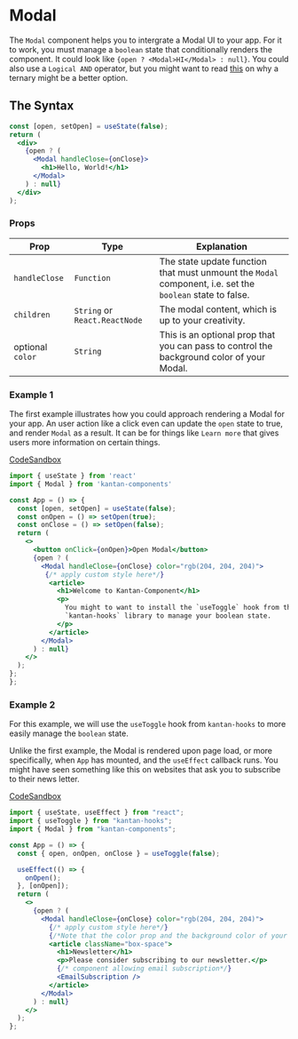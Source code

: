 # Modal

The `Modal` component helps you to intergrate a Modal UI to your app. For it to work, you must manage a `boolean` state that conditionally renders the component. It could look like `{open ? <Modal>HI</Modal> : null}`. You could also use a `Logical AND` operator, but you might want to read [this](https://kentcdodds.com/blog/use-ternaries-rather-than-and-and-in-jsx) on why a ternary might be a better option.

## The Syntax

```jsx
const [open, setOpen] = useState(false);
return (
  <div>
    {open ? (
      <Modal handleClose={onClose}>
        <h1>Hello, World!</h1>
      </Modal>
    ) : null}
  </div>
);
```

### Props

| Prop             | Type                          | Explanation                                                                                               |
| ---------------- | ----------------------------- | --------------------------------------------------------------------------------------------------------- |
| `handleClose`    | `Function`                    | The state update function that must unmount the `Modal` component, i.e. set the `boolean` state to false. |
| `children`       | `String` or `React.ReactNode` | The modal content, which is up to your creativity.                                                        |
| optional `color` | `String`                      | This is an optional prop that you can pass to control the background color of your Modal.                 |

### Example 1

The first example illustrates how you could approach rendering a Modal for your app. An user action like a click even can update the `open` state to true, and render `Modal` as a result. It can be for things like `Learn more` that gives users more information on certain things.

[CodeSandbox](https://f0524.csb.app/modal)

```jsx title/App.js
import { useState } from 'react'
import { Modal } from 'kantan-components'

const App = () => {
  const [open, setOpen] = useState(false);
  const onOpen = () => setOpen(true);
  const onClose = () => setOpen(false);
  return (
    <>
      <button onClick={onOpen}>Open Modal</button>
      {open ? (
        <Modal handleClose={onClose} color="rgb(204, 204, 204)">
         {/* apply custom style here*/}
          <article>
            <h1>Welcome to Kantan-Component</h1>
            <p>
              You might to want to install the `useToggle` hook from the
              `kantan-hooks` library to manage your boolean state.
            </p>
          </article>
        </Modal>
      ) : null}
    </>
  );
};
};
```

### Example 2

For this example, we will use the `useToggle` hook from `kantan-hooks` to more easily manage the `boolean` state.

Unlike the first example, the Modal is rendered upon page load, or more specifically, when `App` has mounted, and the `useEffect` callback runs. You might have seen something like this on websites that ask you to subscribe to their news letter.

[CodeSandbox](https://f0524.csb.app/modal)

```jsx
import { useState, useEffect } from "react";
import { useToggle } from "kantan-hooks";
import { Modal } from "kantan-components";

const App = () => {
  const { open, onOpen, onClose } = useToggle(false);

  useEffect(() => {
    onOpen();
  }, [onOpen]);
  return (
    <>
      {open ? (
        <Modal handleClose={onClose} color="rgb(204, 204, 204)">
          {/* apply custom style here*/}
          {/*Note that the color prop and the background color of your own CSS should match*/}
          <article className="box-space">
            <h1>Newsletter</h1>
            <p>Please consider subscribing to our newsletter.</p>
            {/* component allowing email subscription*/}
            <EmailSubscription />
          </article>
        </Modal>
      ) : null}
    </>
  );
};
```
